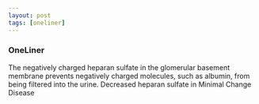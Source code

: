 ```yaml
---
layout: post
tags: [oneliner]
---
```



### OneLiner

The negatively charged heparan sulfate in the glomerular basement membrane prevents negatively charged molecules, such as albumin, from being filtered into the urine. Decreased heparan sulfate in Minimal Change Disease

